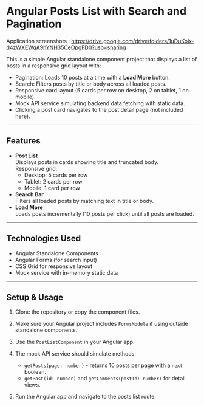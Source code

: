 # Angular Posts List with Search and Pagination
Application screenshots : https://drive.google.com/drive/folders/1uDuKolx-d4zWXEWqA9hYNH35CeOpgFD0?usp=sharing 

This is a simple Angular standalone component project that displays a list of posts in a responsive grid layout with:

- Pagination: Loads 10 posts at a time with a **Load More** button.
- Search: Filters posts by title or body across all loaded posts.
- Responsive card layout (5 cards per row on desktop, 2 on tablet, 1 on mobile).
- Mock API service simulating backend data fetching with static data.
- Clicking a post card navigates to the post detail page (not included here).

---

## Features

- **Post List**  
  Displays posts in cards showing title and truncated body.  
  Responsive grid:  
  - Desktop: 5 cards per row  
  - Tablet: 2 cards per row  
  - Mobile: 1 card per row  
- **Search Bar**  
  Filters all loaded posts by matching text in title or body.  
- **Load More**  
  Loads posts incrementally (10 posts per click) until all posts are loaded.

---

## Technologies Used

- Angular Standalone Components  
- Angular Forms (for search input)  
- CSS Grid for responsive layout  
- Mock service with in-memory static data

---

## Setup & Usage

1. Clone the repository or copy the component files.

2. Make sure your Angular project includes `FormsModule` if using outside standalone components.

3. Use the `PostListComponent` in your Angular app.

4. The mock API service should simulate methods:  
   - `getPosts(page: number)` - returns 10 posts per page with a `next` boolean.  
   - `getPost(id: number)` and `getComments(postId: number)` for detail views.

5. Run the Angular app and navigate to the posts list route.

 
 
 
